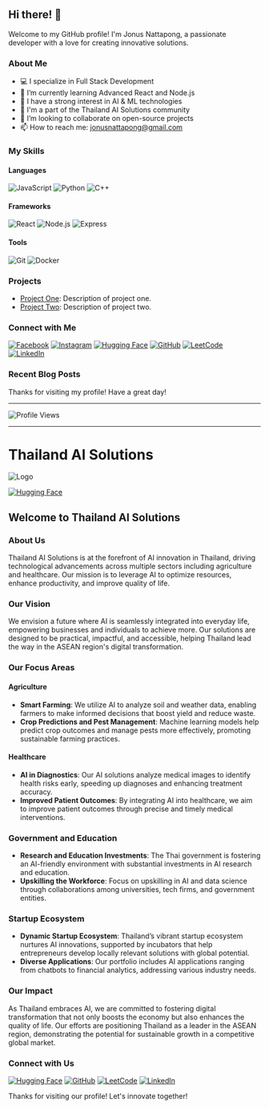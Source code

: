 ## Hi there! 👋

Welcome to my GitHub profile! I'm Jonus Nattapong, a passionate developer with a love for creating innovative solutions.

### About Me

- 💻 I specialize in Full Stack Development
- 🌱 I’m currently learning Advanced React and Node.js
- 🤖 I have a strong interest in AI & ML technologies
- 🐘 I'm a part of the Thailand AI Solutions community
- 👯 I’m looking to collaborate on open-source projects
- 📫 How to reach me: [jonusnattapong@gmail.com](mailto:jonusnattapong@gmail.com)

### My Skills

#### Languages
![JavaScript](https://img.shields.io/badge/-JavaScript-F7DF1E?logo=javascript&logoColor=black&style=flat)
![Python](https://img.shields.io/badge/-Python-3776AB?logo=python&logoColor=white&style=flat)
![C++](https://img.shields.io/badge/-C++-00599C?logo=c%2B%2B&logoColor=white&style=flat)

#### Frameworks
![React](https://img.shields.io/badge/-React-61DAFB?logo=react&logoColor=black&style=flat)
![Node.js](https://img.shields.io/badge/-Node.js-339933?logo=node.js&logoColor=white&style=flat)
![Express](https://img.shields.io/badge/-Express-000000?logo=express&logoColor=white&style=flat)

#### Tools
![Git](https://img.shields.io/badge/-Git-F05032?logo=git&logoColor=white&style=flat)
![Docker](https://img.shields.io/badge/-Docker-2496ED?logo=docker&logoColor=white&style=flat)

### Projects

- [Project One](https://github.com/JonusNattapong/project-one): Description of project one.
- [Project Two](https://github.com/JonusNattapong/project-two): Description of project two.

### Connect with Me

[![Facebook](https://img.shields.io/badge/-Facebook-1877F2?logo=facebook&logoColor=white&style=flat)](https://www.facebook.com/jonus.jn.5)
[![Instagram](https://img.shields.io/badge/-Instagram-E4405F?logo=instagram&logoColor=white&style=flat)](https://www.instagram.com/jonus.co.th/)
[![Hugging Face](https://img.shields.io/badge/-Hugging%20Face-FFD700?logo=hugging-face&logoColor=white&style=flat)](https://huggingface.co/JonusNattapong)
[![GitHub](https://img.shields.io/badge/-GitHub-181717?logo=github&logoColor=white&style=flat)](https://github.com/JonusNattapong)
[![LeetCode](https://img.shields.io/badge/-LeetCode-FFA116?logo=leetcode&logoColor=white&style=flat)](https://leetcode.com/u/JonusNattapong/)
[![LinkedIn](https://img.shields.io/badge/-LinkedIn-0077B5?logo=linkedin&logoColor=white&style=flat)](https://www.linkedin.com/in/nattapong-tapachoom-7b3973301/)

### Recent Blog Posts

<!-- BLOG-POST-LIST:START -->
<!-- BLOG-POST-LIST:END -->

Thanks for visiting my profile! Have a great day!

---

![Profile Views](https://komarev.com/ghpvc/?username=JonusNattapong&color=blueviolet&style=flat)

---

# Thailand AI Solutions

![Logo](https://media.discordapp.net/attachments/1230458621251420233/1321319726286245918/DALLE_2024-12-25_09.59.16_-_A_hyper-realistic_8K_image_of_a_logo_for_Thailand_AI_Solutions_featuring_elements_that_represent_both_Thailand_and_AI_technology._The_design_includ.png?ex=676cce63&is=676b7ce3&hm=5db766d5fa7004b3533e1efab41fc4fe3fc3f0b088c5dba740b768a4463bd14b&=&format=webp&quality=lossless&width=437&height=437)

[![Hugging Face](https://img.shields.io/badge/-Hugging%20Face-FFD700?logo=hugging-face&logoColor=white&style=flat)](https://huggingface.co/ThailandAISolutions)

## Welcome to Thailand AI Solutions

### About Us

Thailand AI Solutions is at the forefront of AI innovation in Thailand, driving technological advancements across multiple sectors including agriculture and healthcare. Our mission is to leverage AI to optimize resources, enhance productivity, and improve quality of life.

### Our Vision

We envision a future where AI is seamlessly integrated into everyday life, empowering businesses and individuals to achieve more. Our solutions are designed to be practical, impactful, and accessible, helping Thailand lead the way in the ASEAN region's digital transformation.

### Our Focus Areas

#### Agriculture

- **Smart Farming**: We utilize AI to analyze soil and weather data, enabling farmers to make informed decisions that boost yield and reduce waste.
- **Crop Predictions and Pest Management**: Machine learning models help predict crop outcomes and manage pests more effectively, promoting sustainable farming practices.

#### Healthcare

- **AI in Diagnostics**: Our AI solutions analyze medical images to identify health risks early, speeding up diagnoses and enhancing treatment accuracy.
- **Improved Patient Outcomes**: By integrating AI into healthcare, we aim to improve patient outcomes through precise and timely medical interventions.

### Government and Education

- **Research and Education Investments**: The Thai government is fostering an AI-friendly environment with substantial investments in AI research and education.
- **Upskilling the Workforce**: Focus on upskilling in AI and data science through collaborations among universities, tech firms, and government entities.

### Startup Ecosystem

- **Dynamic Startup Ecosystem**: Thailand’s vibrant startup ecosystem nurtures AI innovations, supported by incubators that help entrepreneurs develop locally relevant solutions with global potential.
- **Diverse Applications**: Our portfolio includes AI applications ranging from chatbots to financial analytics, addressing various industry needs.

### Our Impact

As Thailand embraces AI, we are committed to fostering digital transformation that not only boosts the economy but also enhances the quality of life. Our efforts are positioning Thailand as a leader in the ASEAN region, demonstrating the potential for sustainable growth in a competitive global market.

### Connect with Us

[![Hugging Face](https://img.shields.io/badge/-Hugging%20Face-FFD700?logo=hugging-face&logoColor=white&style=flat)](https://huggingface.co/ThailandAISolutions)
[![GitHub](https://img.shields.io/badge/-GitHub-181717?logo=github&logoColor=white&style=flat)](https://github.com/ThailandAISolutions)
[![LeetCode](https://img.shields.io/badge/-LeetCode-FFA116?logo=leetcode&logoColor=white&style=flat)](https://leetcode.com/u/ThailandAISolutions/)
[![LinkedIn](https://img.shields.io/badge/-LinkedIn-0077B5?logo=linkedin&logoColor=white&style=flat)](https://www.linkedin.com/company/thailand-ai-solutions/)

Thanks for visiting our profile! Let's innovate together!
